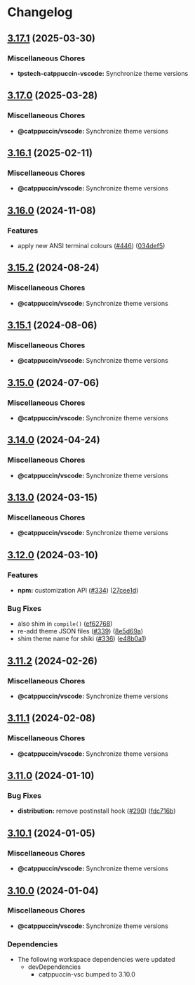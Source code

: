 # Changelog

## [3.17.1](https://github.com/tsdevau/catppuccin-vscode/compare/tpstech-catppuccin-vscode-v3.17.0...tpstech-catppuccin-vscode-v3.17.1) (2025-03-30)


### Miscellaneous Chores

* **tpstech-catppuccin-vscode:** Synchronize theme versions

## [3.17.0](https://github.com/catppuccin/vscode/compare/@catppuccin/vscode-v3.16.1...@catppuccin/vscode-v3.17.0) (2025-03-28)


### Miscellaneous Chores

* **@catppuccin/vscode:** Synchronize theme versions

## [3.16.1](https://github.com/catppuccin/vscode/compare/@catppuccin/vscode-v3.16.0...@catppuccin/vscode-v3.16.1) (2025-02-11)


### Miscellaneous Chores

* **@catppuccin/vscode:** Synchronize theme versions

## [3.16.0](https://github.com/catppuccin/vscode/compare/@catppuccin/vscode-v3.15.2...@catppuccin/vscode-v3.16.0) (2024-11-08)


### Features

* apply new ANSI terminal colours ([#446](https://github.com/catppuccin/vscode/issues/446)) ([034def5](https://github.com/catppuccin/vscode/commit/034def5822b59d35b14095511260c3b161aee947))

## [3.15.2](https://github.com/catppuccin/vscode/compare/@catppuccin/vscode-v3.15.1...@catppuccin/vscode-v3.15.2) (2024-08-24)


### Miscellaneous Chores

* **@catppuccin/vscode:** Synchronize theme versions

## [3.15.1](https://github.com/catppuccin/vscode/compare/@catppuccin/vscode-v3.15.0...@catppuccin/vscode-v3.15.1) (2024-08-06)


### Miscellaneous Chores

* **@catppuccin/vscode:** Synchronize theme versions

## [3.15.0](https://github.com/catppuccin/vscode/compare/@catppuccin/vscode-v3.14.0...@catppuccin/vscode-v3.15.0) (2024-07-06)


### Miscellaneous Chores

* **@catppuccin/vscode:** Synchronize theme versions

## [3.14.0](https://github.com/catppuccin/vscode/compare/@catppuccin/vscode-v3.13.0...@catppuccin/vscode-v3.14.0) (2024-04-24)


### Miscellaneous Chores

* **@catppuccin/vscode:** Synchronize theme versions

## [3.13.0](https://github.com/catppuccin/vscode/compare/@catppuccin/vscode-v3.12.0...@catppuccin/vscode-v3.13.0) (2024-03-15)


### Miscellaneous Chores

* **@catppuccin/vscode:** Synchronize theme versions

## [3.12.0](https://github.com/catppuccin/vscode/compare/@catppuccin/vscode-v3.11.2...@catppuccin/vscode-v3.12.0) (2024-03-10)


### Features

* **npm:** customization API ([#334](https://github.com/catppuccin/vscode/issues/334)) ([27cee1d](https://github.com/catppuccin/vscode/commit/27cee1d384b5a1bb46b29f288ff5a3d1074f9eaf))


### Bug Fixes

* also shim in `compile()` ([ef62768](https://github.com/catppuccin/vscode/commit/ef627682c24ab674e3a251737d222d64f6d2a177))
* re-add theme JSON files ([#339](https://github.com/catppuccin/vscode/issues/339)) ([8e5d69a](https://github.com/catppuccin/vscode/commit/8e5d69ad57f4d622a7301a1317078d17045fcaf5))
* shim theme name for shiki ([#336](https://github.com/catppuccin/vscode/issues/336)) ([e48b0a1](https://github.com/catppuccin/vscode/commit/e48b0a1b5f8bbef46c3329b4d9420e78cad5b84c))

## [3.11.2](https://github.com/catppuccin/vscode/compare/@catppuccin/vscode-v3.11.1...@catppuccin/vscode-v3.11.2) (2024-02-26)


### Miscellaneous Chores

* **@catppuccin/vscode:** Synchronize theme versions

## [3.11.1](https://github.com/catppuccin/vscode/compare/@catppuccin/vscode-v3.11.0...@catppuccin/vscode-v3.11.1) (2024-02-08)


### Miscellaneous Chores

* **@catppuccin/vscode:** Synchronize theme versions

## [3.11.0](https://github.com/catppuccin/vscode/compare/@catppuccin/vscode-v3.10.1...@catppuccin/vscode-v3.11.0) (2024-01-10)


### Bug Fixes

* **distribution:** remove postinstall hook ([#290](https://github.com/catppuccin/vscode/issues/290)) ([fdc716b](https://github.com/catppuccin/vscode/commit/fdc716bbad1a8fddd8cd3e087a5a64a5b823d97a))

## [3.10.1](https://github.com/catppuccin/vscode/compare/@catppuccin/vscode-v3.10.0...@catppuccin/vscode-v3.10.1) (2024-01-05)


### Miscellaneous Chores

* **@catppuccin/vscode:** Synchronize theme versions

## [3.10.0](https://github.com/catppuccin/vscode/compare/@catppuccin/vscode-v3.9.0...@catppuccin/vscode-v3.10.0) (2024-01-04)


### Miscellaneous Chores

* **@catppuccin/vscode:** Synchronize theme versions


### Dependencies

* The following workspace dependencies were updated
  * devDependencies
    * catppuccin-vsc bumped to 3.10.0
